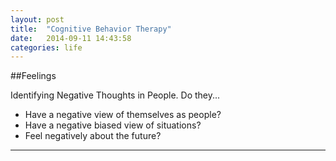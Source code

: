 ```yaml
---
layout: post
title:  "Cognitive Behavior Therapy"
date:   2014-09-11 14:43:58
categories: life
---
```


##Feelings

Identifying Negative Thoughts in People.  Do they...

* Have a negative view of themselves as people?
* Have a negative biased view of situations?
* Feel negatively about the future?

---
